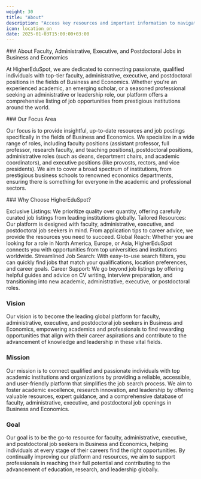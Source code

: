 ```yaml
---
weight: 30
title: "About"
description: "Access key resources and important information to navigate HigherEduSpot with ease."
icon: location_on
date: 2025-01-03T15:00:00+03:00
--- 
```


### About Faculty, Administrative, Executive, and Postdoctoral Jobs in Business and Economics

At HigherEduSpot, we are dedicated to connecting passionate, qualified individuals with top-tier faculty, administrative, executive, and postdoctoral positions in the fields of Business and Economics. Whether you're an experienced academic, an emerging scholar, or a seasoned professional seeking an administrative or leadership role, our platform offers a comprehensive listing of job opportunities from prestigious institutions around the world.

### Our Focus Area

Our focus is to provide insightful, up-to-date resources and job postings specifically in the fields of Business and Economics. We specialize in a wide range of roles, including faculty positions (assistant professor, full professor, research faculty, and teaching positions), postdoctoral positions, administrative roles (such as deans, department chairs, and academic coordinators), and executive positions (like provosts, rectors, and vice presidents). We aim to cover a broad spectrum of institutions, from prestigious business schools to renowned economics departments, ensuring there is something for everyone in the academic and professional sectors.

### Why Choose HigherEduSpot?

Exclusive Listings: We prioritize quality over quantity, offering carefully curated job listings from leading institutions globally.
Tailored Resources: Our platform is designed with faculty, administrative, executive, and postdoctoral job seekers in mind. From application tips to career advice, we provide the resources you need to succeed.
Global Reach: Whether you are looking for a role in North America, Europe, or Asia, HigherEduSpot connects you with opportunities from top universities and institutions worldwide.
Streamlined Job Search: With easy-to-use search filters, you can quickly find jobs that match your qualifications, location preferences, and career goals.
Career Support: We go beyond job listings by offering helpful guides and advice on CV writing, interview preparation, and transitioning into new academic, administrative, executive, or postdoctoral roles.

### Vision

Our vision is to become the leading global platform for faculty, administrative, executive, and postdoctoral job seekers in Business and Economics, empowering academics and professionals to find rewarding opportunities that align with their career aspirations and contribute to the advancement of knowledge and leadership in these vital fields.

### Mission

Our mission is to connect qualified and passionate individuals with top academic institutions and organizations by providing a reliable, accessible, and user-friendly platform that simplifies the job search process. We aim to foster academic excellence, research innovation, and leadership by offering valuable resources, expert guidance, and a comprehensive database of faculty, administrative, executive, and postdoctoral job openings in Business and Economics.

### Goal

Our goal is to be the go-to resource for faculty, administrative, executive, and postdoctoral job seekers in Business and Economics, helping individuals at every stage of their careers find the right opportunities. By continually improving our platform and resources, we aim to support professionals in reaching their full potential and contributing to the advancement of education, research, and leadership globally.